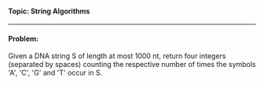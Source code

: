 #### Topic: String Algorithms  
---  
#### Problem:
     
Given a DNA string S of length at most 1000 nt, return four integers (separated by spaces) counting the respective number of times the symbols 'A', 'C', 'G' and 'T' occur in S.